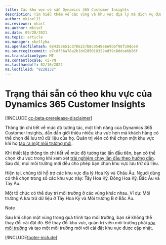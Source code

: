 ```yaml
---
title: Các khu vực có sẵn Dynamics 365 Customer Insights
description: Tìm hiểu thêm về các vùng và khu vực địa lý mà dịch vụ được triển khai.
author: mkisel11
ms.reviewer: mhart
ms.author: mkisel
ms.date: 09/28/2021
ms.topic: article
ms.manager: shellyha
ms.openlocfilehash: 08435e651c3706257b8c0548e6e9bbf98f39dce9
ms.sourcegitcommit: e7cdf36a78a2b1dd2850183224d39c8dde46b26f
ms.translationtype: MT
ms.contentlocale: vi-VN
ms.lasthandoff: 02/16/2022
ms.locfileid: "8228132"
---
```

# <a name="regional-availability-for-dynamics-365-customer-insights"></a>Trạng thái sẵn có theo khu vực của Dynamics 365 Customer Insights

[!INCLUDE [cc-beta-prerelease-disclaimer](includes/cc-beta-prerelease-disclaimer.md)]

Thông tin chi tiết về mức độ tương tác, một tính năng của Dynamics 365 Customer Insights, dần dần giới thiệu nhiều khu vực hơn mà khách hàng có thể chọn để lưu trữ dữ liệu của họ. Quản trị viên có thể chọn một khu vực khi họ [tạo ra một môi trường mới](create-new-environment.md). 

Khi thiết lập thông tin chi tiết về mức độ tương tác lần đầu tiên, bạn có thể chọn khu vực trong khi xem xét [trải nghiệm chạy lần đầu theo hướng dẫn](quickstart.md). Sau đó, mọi môi trường mới đều cho phép bạn chọn khu vực lưu trữ dữ liệu.

Hiện tại, chúng tôi hỗ trợ các khu vực địa lý Hoa Kỳ và Châu Âu. Người dùng có thể chọn trong số các khu vực này: Tây Hoa Kỳ, Đông Hoa Kỳ, Bắc Âu và Tây Âu.

Một tổ chức có thể duy trì môi trường ở các vùng khác nhau. Ví dụ: Môi trường A lưu trữ dữ liệu ở Tây Hoa Kỳ và Môi trường B ở Bắc Âu.

> [!NOTE]
> Sau khi chọn một vùng trong quá trình tạo môi trường, bạn sẽ không thể thay đổi cài đặt đó. Để thay đổi khu vực, quản trị viên môi trường phải [xóa môi trường](manage-environments-workspaces.md#delete-an-environment) và tạo một môi trường mới với cài đặt khu vực được cập nhật.


[!INCLUDE[footer-include](../includes/footer-banner.md)]
